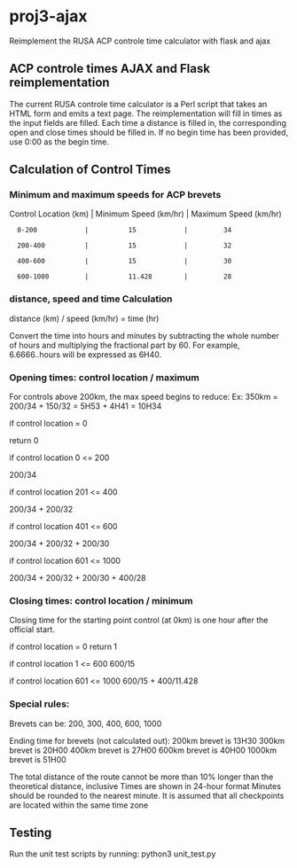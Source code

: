 # proj3-ajax
Reimplement the RUSA ACP controle time calculator with flask and ajax

## ACP controle times AJAX and Flask reimplementation

The current RUSA controle time calculator is a Perl script that takes an HTML form and emits a text page. The reimplementation will fill in times as the input fields are filled.  Each time a distance is filled in, the corresponding open and close times should be filled in.   If no begin time has been provided, use 0:00 as the begin time.

## Calculation of Control Times

### Minimum and maximum speeds for ACP brevets

Control Location (km)  |  Minimum Speed (km/hr) | Maximum Speed (km/hr)

      0-200            |          15            |         34

      200-400          |          15            |         32

      400-600          |          15            |         30  

      600-1000         |          11.428        |         28


### distance, speed and time Calculation

distance (km) / speed (km/hr) = time (hr)

Convert the time into hours and minutes by subtracting the whole number of hours and multiplying the fractional part by 60. For example, 6.6666..hours will be expressed as 6H40.

### Opening times: control location / maximum

For controls above 200km, the max speed begins to reduce:
  Ex: 350km = 200/34 + 150/32 = 5H53 + 4H41 = 10H34

if control location = 0

return 0


if control location 0 <= 200

200/34


if control location 201 <= 400

200/34 + 200/32


if control location 401 <= 600

200/34 + 200/32 + 200/30


if control location 601 <= 1000

200/34 + 200/32 + 200/30 + 400/28


### Closing times: control location / minimum

Closing time for the starting point control (at 0km) is one hour after the official start.

if control location = 0
return 1

if control location 1 <= 600
600/15

if control location 601 <= 1000
600/15 + 400/11.428

### Special rules:
  Brevets can be: 200, 300, 400, 600, 1000

  Ending time for brevets (not calculated out):
    200km brevet is 13H30
    300km brevet is 20H00
    400km brevet is 27H00
    600km brevet is 40H00
    1000km brevet is 51H00

  The total distance of the route cannot be more than 10% longer than the theoretical distance, inclusive
  Times are shown in 24-hour format
  Minutes should be rounded to the nearest minute.
  It is assumed that all checkpoints are located within the same time zone


## Testing

Run the unit test scripts by running:
    python3 unit_test.py
